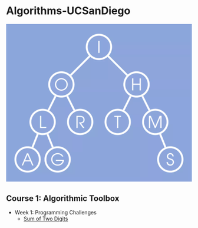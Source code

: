 # Algorithms-UCSanDiego
![](docs/algorithms.png)

## Course 1: Algorithmic Toolbox
* Week 1: Programming Challenges
  * [Sum of Two Digits](1_sum_of_two_digits)
  
